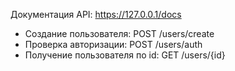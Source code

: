 Документация API: https://127.0.0.1/docs

- Создание пользователя: POST /users/create
- Проверка авторизации: POST /users/auth
- Получение пользователя по id: GET /users/{id}